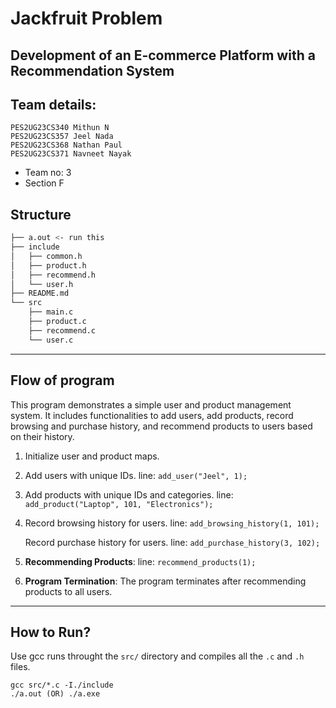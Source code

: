 # Jackfruit Problem

## Development of an E-commerce Platform with a Recommendation System

## Team details:

```plain
PES2UG23CS340 Mithun N
PES2UG23CS357 Jeel Nada
PES2UG23CS368 Nathan Paul
PES2UG23CS371 Navneet Nayak
```

- Team no: 3
- Section F

## Structure

```sh
├── a.out <- run this 
├── include
│   ├── common.h
│   ├── product.h
│   ├── recommend.h
│   └── user.h
├── README.md
└── src
    ├── main.c
    ├── product.c
    ├── recommend.c
    └── user.c
```


---

## Flow of program

This program demonstrates a simple user and product management system. It
includes functionalities to add users, add products, record browsing and
purchase history, and recommend products to users based on their
history.

1. Initialize user and product maps.

2. Add users with unique IDs.
   line: `add_user("Jeel", 1);`

3. Add products with unique IDs and categories.
   line: `add_product("Laptop", 101, "Electronics");`

4. Record browsing history for users.
   line: `add_browsing_history(1, 101);`

   Record purchase history for users.
   line: `add_purchase_history(3, 102);`

5. **Recommending Products**:
   line: `recommend_products(1);`

6. **Program Termination**:
    The program terminates after recommending products to all users.

---
## How to Run?

Use gcc runs throught the `src/` directory and compiles all the `.c` and `.h` files.

```
gcc src/*.c -I./include
./a.out (OR) ./a.exe
```
